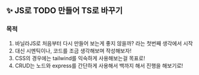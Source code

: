 ## ✨ JS로 TODO 만들어 TS로 바꾸기

### 목적

1. 바닐라JS로 처음부터 다시 만들어 보는게 좋지 않을까? 라는 첫번째 생각에서 시작
2. 대신 시멘틱이나, 코드를 조금 생각해보며 작성해보자!
3. CSS의 경우에는 tailwind를 익숙하게 사용해보는걸 목표로!
4. CRUD는 노드와 express를 간단하게 사용해서 백까지 해서 진행을 해보기로!
